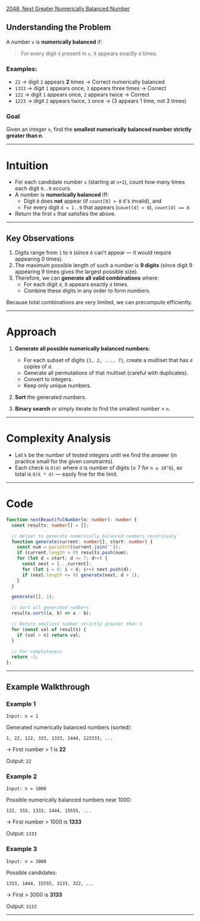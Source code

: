 [2048. Next Greater Numerically Balanced Number](https://leetcode.com/problems/next-greater-numerically-balanced-number/)

## Understanding the Problem

A number `x` is **numerically balanced** if:

> For every digit `d` present in `x`, it appears exactly `d` times.

### Examples:
- `22` → digit `2` appears **2** times → Correct numerically balanced  
- `1333` → digit `1` appears once, `3` appears three times → Correct  
- `122` → digit `1` appears once, `2` appears twice → Correct
- `1223` → digit `2` appears twice, `3` once → (3 appears 1 time, not 3 times)

### Goal

Given an integer `n`, find the **smallest numerically balanced number strictly greater than n**.

---

# Intuition

- For each candidate number `x` (starting at `n+1`), count how many times each digit `0..9` occurs.
- A number is **numerically balanced** iff:
    - Digit `0` does **not** appear (if `count[0] > 0` it's invalid), and        
    - For every digit `d = 1..9` that appears (`count[d] > 0`), `count[d] == d`.
- Return the first `x` that satisfies the above.

---

## **Key Observations**

1. Digits range from `1` to `9` (since `0` can’t appear — it would require appearing 0 times).
2. The maximum possible length of such a number is **9 digits** (since digit 9 appearing 9 times gives the largest possible size).
3. Therefore, we can **generate all valid combinations** where:
   - For each digit `d`, it appears exactly `d` times.
   - Combine these digits in any order to form numbers.

Because total combinations are very limited, we can precompute efficiently.

---

# Approach

1. **Generate all possible numerically balanced numbers:**
   - For each subset of digits `{1, 2, ..., 7}`, create a multiset that has `d` copies of `d`.
   - Generate all permutations of that multiset (careful with duplicates).
   - Convert to integers.
   - Keep only unique numbers.

2. **Sort** the generated numbers.

3. **Binary search** or simply iterate to find the smallest number > `n`.

---

# Complexity Analysis

- Let `k` be the number of tested integers until we find the answer (in practice small for the given constraints).    
- Each check is `O(d)` where `d` is number of digits (≤ 7 for `n ≤ 10^6`), so total is `O(k * d)` — easily fine for the limit.

---

# Code

```typescript
function nextBeautifulNumber(n: number): number {
  const results: number[] = [];

  // Helper to generate numerically balanced numbers recursively
  function generate(current: number[], start: number) {
    const num = parseInt(current.join(''));
    if (current.length > 0) results.push(num);
    for (let d = start; d <= 7; d++) {
      const next = [...current];
      for (let i = 0; i < d; i++) next.push(d);
      if (next.length <= 9) generate(next, d + 1);
    }
  }

  generate([], 1);

  // Sort all generated numbers
  results.sort((a, b) => a - b);

  // Return smallest number strictly greater than n
  for (const val of results) {
    if (val > n) return val;
  }

  // For completeness
  return -1;
};

```

---

## Example Walkthrough

### Example 1
```
Input: n = 1
```

Generated numerically balanced numbers (sorted):
```
1, 22, 122, 333, 1333, 1444, 122333, ...
```

→ First number > 1 is **22**

Output: `22`

### Example 2
```
Input: n = 1000
```

Possible numerically balanced numbers near 1000:
```
122, 333, 1333, 1444, 15555, ...
```

→ First number > 1000 is **1333**

Output: `1333`

### Example 3
```
Input: n = 3000
```

Possible candidates:
```
1333, 1444, 15555, 3133, 322, ...
```

→ First > 3000 is **3133**

Output: `3133`

---
